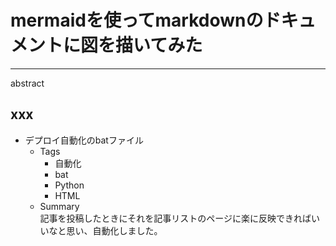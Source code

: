 # mermaidを使ってmarkdownのドキュメントに図を描いてみた
[](::tags::mermaid,markdown,VSCode)

---

abstract

## xxx


- デプロイ自動化のbatファイル
    - Tags
        - 自動化
        - bat
        - Python
        - HTML
    - Summary  
        記事を投稿したときにそれを記事リストのページに楽に反映できればいいなと思い、自動化しました。  

